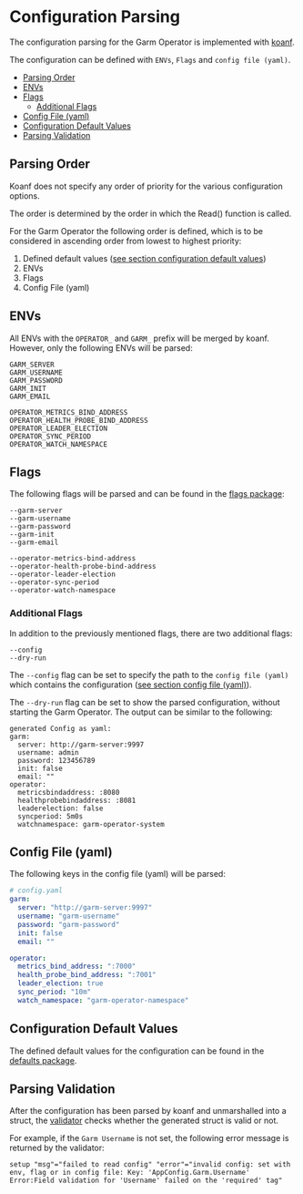 <!-- SPDX-License-Identifier: MIT -->

# Configuration Parsing

The configuration parsing for the Garm Operator is implemented with [koanf](https://github.com/knadh/koanf).

The configuration can be defined with `ENVs`, `Flags` and `config file (yaml)`.

<!-- toc -->
- [Parsing Order](#parsing-order)
- [ENVs](#envs)
- [Flags](#flags)
  - [Additional Flags](#additional-flags)
- [Config File (yaml)](#config-file-yaml)
- [Configuration Default Values](#configuration-default-values)
- [Parsing Validation](#parsing-validation)
<!-- /toc -->

## Parsing Order

Koanf does not specify any order of priority for the various configuration options.

The order is determined by the order in which the Read() function is called.

For the Garm Operator the following order is defined, which is to be considered in ascending order from lowest to highest priority:

1. Defined default values ([see section configuration default values](#configuration-default-values))
1. ENVs
1. Flags
1. Config File (yaml)

## ENVs

All ENVs with the `OPERATOR_` and `GARM_` prefix will be merged by koanf. However, only the following ENVs will be parsed:

```
GARM_SERVER
GARM_USERNAME
GARM_PASSWORD
GARM_INIT
GARM_EMAIL

OPERATOR_METRICS_BIND_ADDRESS
OPERATOR_HEALTH_PROBE_BIND_ADDRESS
OPERATOR_LEADER_ELECTION
OPERATOR_SYNC_PERIOD
OPERATOR_WATCH_NAMESPACE
```

## Flags

The following flags will be parsed and can be found in the [flags package](../../pkg/flags/flags.go):

```
--garm-server
--garm-username
--garm-password
--garm-init
--garm-email

--operator-metrics-bind-address
--operator-health-probe-bind-address
--operator-leader-election
--operator-sync-period
--operator-watch-namespace
```

### Additional Flags

In addition to the previously mentioned flags, there are two additional flags:

```
--config
--dry-run
```

The `--config` flag can be set to specify the path to the `config file (yaml)` which contains the configuration ([see section config file (yaml)](#config-file-yaml)).

The `--dry-run` flag can be set to show the parsed configuration, without starting the Garm Operator. The output can be similar to the following:

```
generated Config as yaml:
garm:
  server: http://garm-server:9997
  username: admin
  password: 123456789
  init: false
  email: ""
operator:
  metricsbindaddress: :8080
  healthprobebindaddress: :8081
  leaderelection: false
  syncperiod: 5m0s
  watchnamespace: garm-operator-system
```

## Config File (yaml)

The following keys in the config file (yaml) will be parsed:

```yaml
# config.yaml
garm:
  server: "http://garm-server:9997"
  username: "garm-username"
  password: "garm-password"
  init: false
  email: ""

operator:
  metrics_bind_address: ":7000"
  health_probe_bind_address: ":7001"
  leader_election: true
  sync_period: "10m"
  watch_namespace: "garm-operator-namespace"
```

## Configuration Default Values

The defined default values for the configuration can be found in the [defaults package](../../pkg/defaults/defaults.go).

## Parsing Validation

After the configuration has been parsed by koanf and unmarshalled into a struct, the [validator](https://github.com/go-playground/validator) checks whether the generated struct is valid or not.

For example, if the `Garm Username` is not set, the following error message is returned by the validator:

```
setup "msg"="failed to read config" "error"="invalid config: set with env, flag or in config file: Key: 'AppConfig.Garm.Username' Error:Field validation for 'Username' failed on the 'required' tag"
```
